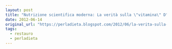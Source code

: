 ```yaml
---
layout: post
title: "Nutrizione scientifica moderna: La verità sulla \"vitamina\" D"
date: 2012-06-14
original_url: "https://perladieta.blogspot.com/2012/06/la-verita-sulla-vitamina-d.html"
tags:
  - restauro
  - perladieta
---
```



